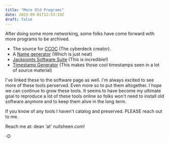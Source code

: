 ```yaml
---
title: "More Old Programs"
date: 2023-09-01T12:53:33Z
draft: false
---
```


After doing some more networking, some folks have come forward with more programs to be archived. 

* The source for [CCOC](/files/ccoc-161.zip) (The cyberdeck creator). 
* A [Name generator](/files/GameName.7z) (Which is just neat)
* [Jackpoints Software Suite](Jackpoint_Beta2_Redux_Setup.zip) (This is incredible!)
* [Timestamp Generator](/files/Timestamps.zip) (This makes those cool timestamps seen in a lot of source material)

I've linked these to the software page as well. I'm always excited to see more of these tools perserved. Even more so to put them altogether. I hope we can continue to grow these tools. It seems to have become my ultimate goal to reproduce a lot of these tools online so folks won't need to install old software anymore and to keep them alive in the long term.

If you know of any tools I haven't catalog and preserved. PLEASE reach out to me. 

Reach me at: dean 'at' nullsheen.com!

-D
